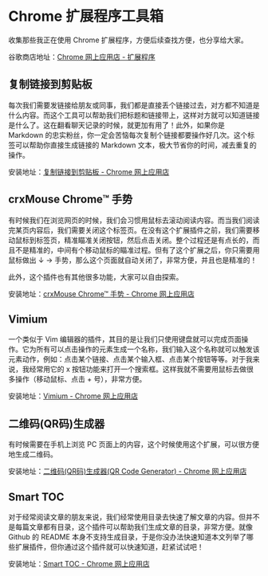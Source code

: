 # Chrome 扩展程序工具箱

收集那些我正在使用 Chrome 扩展程序，方便后续查找方便，也分享给大家。

谷歌商店地址：[Chrome 网上应用店 - 扩展程序](https://chrome.google.com/webstore/category/extensions?hl=zh-CN)

## 复制链接到剪贴板

每次我们需要发链接给朋友或同事，我们都是直接丢个链接过去，对方都不知道是什么内容。而这个工具可以帮助我们把标题和链接带上，这样对方就可以知道链接是什么了。这在翻看聊天记录的时候，就更加有用了！此外，如果你是 Markdown 的忠实粉丝，你一定会苦恼每次复制个链接都要操作好几次。这个标签可以帮助你直接生成链接的 Markdown 文本，极大节省你的时间，减去重复的操作。

安装地址：[复制链接到剪贴板 - Chrome 网上应用店](https://chrome.google.com/webstore/detail/copy-url-to-clipboard/miancenhdlkbmjmhlginhaaepbdnlllc?hl=zh-CN)

## crxMouse Chrome™ 手势

有时候我们在浏览网页的时候，我们会习惯用鼠标去滚动阅读内容。而当我们阅读完某页内容后，我们需要关闭这个标签页。在没有这个扩展插件之前，我们需要移动鼠标到标签页，精准瞄准关闭按钮，然后点击关闭。整个过程还是有点长的，而且不是精准的，中间有个移动鼠标的瞄准过程。但有了这个扩展之后，你只需要用鼠标做出 ↓ → 手势，那么这个页面就自动关闭了，非常方便，并且也是精准的！

此外，这个插件也有其他很多功能，大家可以自由探索。

安装地址：[crxMouse Chrome™ 手势 - Chrome 网上应用店](https://chrome.google.com/webstore/detail/crxmouse-chrome-gestures/jlgkpaicikihijadgifklkbpdajbkhjo?hl=zh-CN)

## Vimium

一个类似于 Vim 编辑器的插件，其目的是让我们只使用键盘就可以完成页面操作。它为所有可以点击操作的元素生成一个名称，我们输入这个名称就可以触发该元素动作，例如：点击某个链接、点击某个输入框、点击某个按钮等等。对于我来说，我经常用它的 x 按钮功能来打开一个搜索框。这样我就不需要用鼠标去做很多操作（移动鼠标、点击 + 号），非常方便。

安装地址：[Vimium - Chrome 网上应用店](https://chrome.google.com/webstore/detail/vimium/dbepggeogbaibhgnhhndojpepiihcmeb?hl=zh-CN)

## 二维码(QR码)生成器

有时候需要在手机上浏览 PC 页面上的内容，这个时候使用这个扩展，可以很方便地生成二维码。

安装地址：[二维码(QR码)生成器(QR Code Generator) - Chrome 网上应用店](https://chrome.google.com/webstore/detail/%E4%BA%8C%E7%BB%B4%E7%A0%81qr%E7%A0%81%E7%94%9F%E6%88%90%E5%99%A8qr-code-generato/pflgjjogbmmcmfhfcnlohagkablhbpmg?hl=zh-CN)

## Smart TOC

对于经常阅读文章的朋友来说，我们经常使用目录去快速了解文章的内容。但并不是每篇文章都有目录，这个插件可以帮助我们生成文章的目录，非常方便。就像 Github 的 README 本身不支持生成目录，于是你没办法快速知道本文列举了哪些扩展插件，但你通过这个插件就可以快速知道，赶紧试试吧！

安装地址：[Smart TOC - Chrome 网上应用店](https://chrome.google.com/webstore/detail/smart-toc/lifgeihcfpkmmlfjbailfpfhbahhibba?hl=zh-CN)
